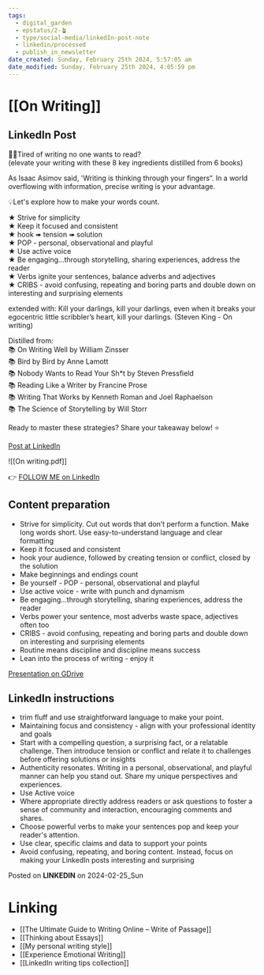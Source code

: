 ```yaml
---
tags:
  - digital_garden
  - epstatus/2-🪴
  - type/social-media/linkedIn-post-note
  - linkedin/processed
  - publish_in_newsletter
date_created: Sunday, February 25th 2024, 5:57:05 am
date_modified: Sunday, February 25th 2024, 4:05:59 pm
---
```

# [[On Writing]]
## LinkedIn Post
🤔💡Tired of writing no one wants to read?  
(elevate your writing with these 8 key ingredients distilled from 6 books)  
  
As Isaac Asimov said, 'Writing is thinking through your fingers“. In a world overflowing with information, precise writing is your advantage.  
  
💡Let's explore how to make your words count.  
  
★ Strive for simplicity  
★ Keep it focused and consistent  
★ hook ➠ tension ➠ solution  
★ POP - personal, observational and playful  
★ Use active voice  
★ Be engaging...through storytelling, sharing experiences, address the reader  
★ Verbs ignite your sentences, balance adverbs and adjectives  
★ CRIBS - avoid confusing, repeating and boring parts and double down on interesting and surprising elements  

extended with: Kill your darlings, kill your darlings, even when it breaks your egocentric little scribbler’s heart, kill your darlings. (Steven King - On writing)
  
Distilled from:  
📚 On Writing Well by William Zinsser  
📚 Bird by Bird by Anne Lamott  
📚 Nobody Wants to Read Your Sh*t by Steven Pressfield  
📚 Reading Like a Writer by Francine Prose  
📚 Writing That Works by Kenneth Roman and Joel Raphaelson  
📚 The Science of Storytelling by Will Storr  

Ready to master these strategies? Share your takeaway below! ⭐

[Post at LinkedIn](https://www.linkedin.com/posts/sebastiankamilli_on-writing-activity-7167443208279437313-Bs-d?utm_source=share&utm_medium=member_desktop)
  
![[On writing.pdf]]

👉 [FOLLOW ME on LinkedIn](https://www.linkedin.com/comm/mynetwork/discovery-see-all?usecase=PEOPLE_FOLLOWS&followMember=sebastiankamilli)

## Content preparation

+ Strive for simplicity. Cut out words that don’t perform a function. Make long words short. Use easy-to-understand language and clear formatting 
+ Keep it focused and consistent
+ hook your audience, followed by creating tension or conflict, closed by the solution
+ Make beginnings and endings count
+ Be yourself - POP - personal, observational and playful
+ Use active voice - write with punch and dynamism
+ Be engaging...through storytelling, sharing experiences, address the reader
+ Verbs power your sentence, most adverbs waste space, adjectives often too
+ CRIBS - avoid confusing, repeating and boring parts and double down on interesting and surprising elements
+ Routine means discipline and discipline means success
+ Lean into the process of writing - enjoy it

[Presentation on GDrive](https://docs.google.com/presentation/d/1JhjlZNbuqXrAzFZ9Q-Q9FwPT2aMlbT_68EKzxavabf4/edit?usp=sharing)
## LinkedIn instructions
+ trim fluff and use straightforward language to make your point.
+ Maintaining focus and consistency - align with your professional identity and goals
+ Start with a compelling question, a surprising fact, or a relatable challenge. Then introduce tension or conflict and relate it to challenges before offering solutions or insights
+ Authenticity resonates. Writing in a personal, observational, and playful manner can help you stand out. Share my unique perspectives and experiences.
+ Use Active voice
+ Where appropriate directly address readers or ask questions to foster a sense of community and interaction, encouraging comments and shares.
+ Choose powerful verbs to make your sentences pop and keep your reader's attention.
+ Use clear, specific claims and data to support your points
+ Avoid confusing, repeating, and boring content. Instead, focus on making your LinkedIn posts interesting and surprising

Posted on **LINKEDIN** on 2024-02-25_Sun
# Linking
* [[The Ultimate Guide to Writing Online – Write of Passage]]
* [[Thinking about Essays]]
* [[My personal writing style]]
* [[Experience Emotional Writing]]
* [[LinkedIn writing tips collection]]
